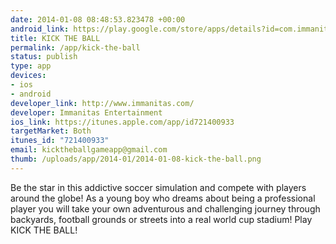 ```yaml
--- 
date: 2014-01-08 08:48:53.823478 +00:00
android_link: https://play.google.com/store/apps/details?id=com.immanitas.kicktheballfree
title: KICK THE BALL
permalink: /app/kick-the-ball
status: publish
type: app
devices: 
- ios
- android
developer_link: http://www.immanitas.com/
developer: Immanitas Entertainment
ios_link: https://itunes.apple.com/app/id721400933
targetMarket: Both
itunes_id: "721400933"
email: kicktheballgameapp@gmail.com
thumb: /uploads/app/2014-01/2014-01-08-kick-the-ball.png
---
```


Be the star in this addictive soccer simulation and compete with players around the globe!
As a young boy who dreams about being a professional player you will take your own adventurous and challenging journey through backyards, football grounds or streets into a real world cup stadium! 
Play KICK THE BALL!

